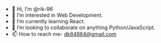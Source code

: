 - 👋 Hi, I’m @rik-96
- 👀 I’m interested in Web Development.
- 🌱 I’m currently learning React.
- 💞️ I’m looking to collaborate on anything Python/JavaScript.
- 📫 How to reach me- dk84864@gmail.com

